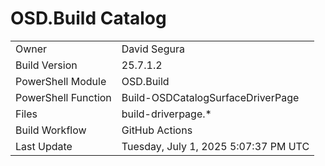 ﻿# OSD.Build Catalog

| | |
|-|-|
| Owner | David Segura |
| Build Version | 25.7.1.2 |
| PowerShell Module | OSD.Build |
| PowerShell Function | Build-OSDCatalogSurfaceDriverPage |
| Files | build-driverpage.* |
| Build Workflow | GitHub Actions |
| Last Update | Tuesday, July 1, 2025 5:07:37 PM UTC |
